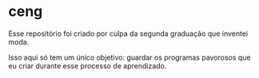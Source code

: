 # ceng

Esse repositório foi criado por culpa da segunda graduação que inventei moda.

Isso aqui só tem um único objetivo: guardar os programas pavorosos que eu criar durante esse processo de aprendizado.
